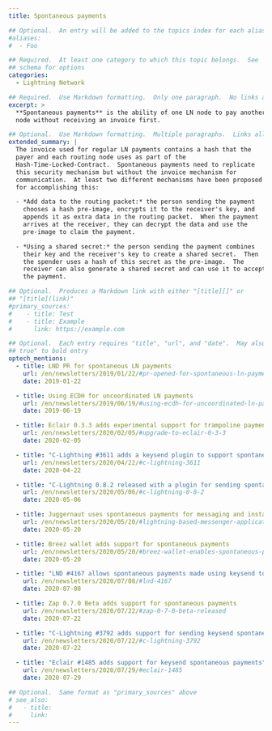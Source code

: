 ```yaml
---
title: Spontaneous payments

## Optional.  An entry will be added to the topics index for each alias
#aliases:
#  - Foo

## Required.  At least one category to which this topic belongs.  See
## schema for options
categories:
  - Lightning Network

## Required.  Use Markdown formatting.  Only one paragraph.  No links allowed.
excerpt: >
  **Spontaneous payments** is the ability of one LN node to pay another
  node without receiving an invoice first.

## Optional.  Use Markdown formatting.  Multiple paragraphs.  Links allowed.
extended_summary: |
  The invoice used for regular LN payments contains a hash that the
  payer and each routing node uses as part of the
  Hash-Time-Locked-Contract.  Spontaneous payments need to replicate
  this security mechanism but without the invoice mechanism for
  communication.  At least two different mechanisms have been proposed
  for accomplishing this:

  - *Add data to the routing packet:* the person sending the payment
    chooses a hash pre-image, encrypts it to the receiver's key, and
    appends it as extra data in the routing packet.  When the payment
    arrives at the receiver, they can decrypt the data and use the
    pre-image to claim the payment.

  - *Using a shared secret:* the person sending the payment combines
    their key and the receiver's key to create a shared secret.  Then
    the spender uses a hash of this secret as the pre-image.  The
    receiver can also generate a shared secret and can use it to accept
    the payment.

## Optional.  Produces a Markdown link with either "[title][]" or
## "[title](link)"
#primary_sources:
#    - title: Test
#    - title: Example
#      link: https://example.com

## Optional.  Each entry requires "title", "url", and "date".  May also use "feature:
## true" to bold entry
optech_mentions:
  - title: LND PR for spontaneous LN payments
    url: /en/newsletters/2019/01/22/#pr-opened-for-spontaneous-ln-payments
    date: 2019-01-22

  - title: Using ECDH for uncoordinated LN payments
    url: /en/newsletters/2019/06/19/#using-ecdh-for-uncoordinated-ln-payments
    date: 2019-06-19

  - title: Eclair 0.3.3 adds experimental support for trampoline payments
    url: /en/newsletters/2020/02/05/#upgrade-to-eclair-0-3-3
    date: 2020-02-05

  - title: "C-Lightning #3611 adds a keysend plugin to support spontaneous payments"
    url: /en/newsletters/2020/04/22/#c-lightning-3611
    date: 2020-04-22

  - title: "C-Lightning 0.8.2 released with a plugin for sending spontaneous payments"
    url: /en/newsletters/2020/05/06/#c-lightning-0-8-2
    date: 2020-05-06

  - title: Juggernaut uses spontaneous payments for messaging and instant payments"
    url: /en/newsletters/2020/05/20/#lightning-based-messenger-application-juggernaut-launches
    date: 2020-05-20

  - title: Breez wallet adds support for spontaneous payments
    url: /en/newsletters/2020/05/20/#breez-wallet-enables-spontaneous-payments
    date: 2020-05-20

  - title: "LND #4167 allows spontaneous payments made using keysend to be held"
    url: /en/newsletters/2020/07/08/#lnd-4167
    date: 2020-07-08

  - title: Zap 0.7.0 Beta adds support for spontaneous payments
    url: /en/newsletters/2020/07/22/#zap-0-7-0-beta-released
    date: 2020-07-22

  - title: "C-Lightning #3792 adds support for sending keysend spontaneous payments"
    url: /en/newsletters/2020/07/22/#c-lightning-3792
    date: 2020-07-22

  - title: "Eclair #1485 adds support for keysend spontaneous payments"
    url: /en/newsletters/2020/07/29/#eclair-1485
    date: 2020-07-29

## Optional.  Same format as "primary_sources" above
# see_also:
#   - title:
#     link:
---
```

